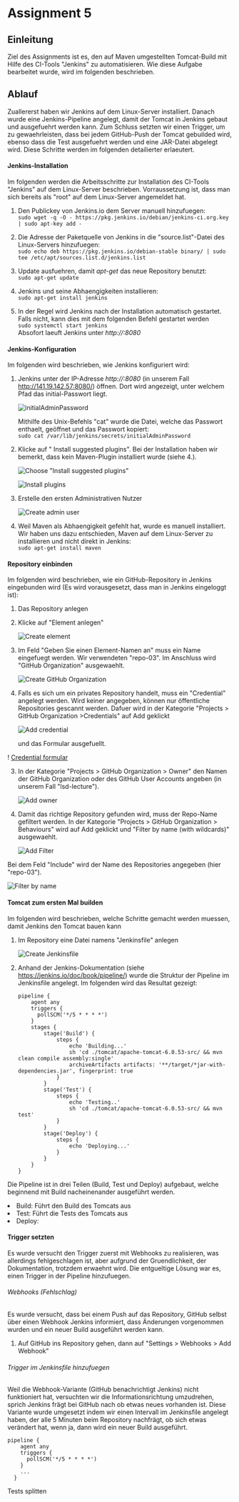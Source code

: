 # Assignment 5
## Einleitung
Ziel des Assignments ist es, den auf Maven umgestellten Tomcat-Build mit Hilfe
des CI-Tools "Jenkins" zu automatisieren. Wie diese Aufgabe bearbeitet wurde, wird
im folgenden beschrieben.

## Ablauf
Zuallererst haben wir Jenkins auf dem Linux-Server installiert. Danach wurde eine
Jenkins-Pipeline angelegt, damit der Tomcat in Jenkins gebaut und
ausgefuehrt werden kann. Zum Schluss setzten wir einen Trigger, um zu
gewaehrleisten, dass bei jedem GitHub-Push der Tomcat gebuilded wird, ebenso
dass die Test ausgefuehrt werden und eine JAR-Datei abgelegt wird. Diese
Schritte werden im folgenden detailierter erlaeutert.

#### Jenkins-Installation
Im folgenden werden die Arbeitsschritte zur Installation des CI-Tools "Jenkins"
auf dem Linux-Server beschrieben. Vorraussetzung ist, dass man sich bereits
als "root" auf dem Linux-Server angemeldet hat.
1. Den Publickey von Jenkins.io dem Server manuell hinzufuegen: <br>
   `
   sudo wget -q -O - https://pkg.jenkins.io/debian/jenkins-ci.org.key | sudo apt-key add -
   `
2. Die Adresse der Paketquelle von Jenkins in die "source.list"-Datei
   des Linux-Servers hinzufuegen: <br>
   `
   sudo echo deb https://pkg.jenkins.io/debian-stable binary/ | sudo tee /etc/apt/sources.list.d/jenkins.list
   `

3. Update ausfuehren, damit <i>apt-get</i> das neue Repository benutzt:<br>
   `
   sudo apt-get update
   `

4. Jenkins und seine Abhaengigkeiten installieren:<br>
   `
   sudo apt-get install jenkins
   `

5. In der Regel wird Jenkins nach der Installation automatisch gestartet. Falls
   nicht, kann dies mit dem folgenden Befehl gestartet werden<br>
   `
   sudo systemctl start jenkins
   `
   <br>Absofort laeuft Jenkins unter <i>http://<Server-IP>:8080</i>


#### Jenkins-Konfiguration
Im folgenden wird beschrieben, wie Jenkins konfiguriert wird:
1. Jenkins unter der IP-Adresse <i>http://<Server-IP>:8080</i> (in unserem Fall
   http://141.19.142.57:8080/) öffnen. Dort wird angezeigt, unter welchem Pfad das
   initial-Passwort liegt.

   ![initialAdminPassword](Pictures/initial_password.png)

   Mithilfe des Unix-Befehls "cat" wurde die Datei, welche das Passwort
   enthaelt, geöffnet und das Passwort kopiert:<br>
   `
   sudo cat /var/lib/jenkins/secrets/initialAdminPassword
   `

2. Klicke auf " Install suggested plugins". Bei der Installation haben
   wir bemerkt, dass kein Maven-Plugin installiert wurde (siehe 4.).

   ![Choose "Install suggested plugins"](Pictures/install_plugins.png)

   ![Install plugins](Pictures/install_plugins_2.png)

3. Erstelle den ersten Administrativen Nutzer

   ![Create admin user](Pictures/create_admin.png)

4. Weil Maven als Abhaengigkeit gefehlt hat, wurde es manuell installiert.
   Wir haben uns dazu entschieden, Maven auf dem Linux-Server zu installieren und
   nicht direkt in Jenkins:<br>
   `
   sudo apt-get install maven
   `

#### Repository einbinden
Im folgenden wird beschrieben, wie ein GitHub-Repository in Jenkins eingebunden
wird (Es wird vorausgesetzt, dass man in Jenkins eingeloggt ist):
1. Das Repository anlegen
   <li>Klicke auf "Element anlegen" </li>

   ![Create element](Pictures/create_element.png)

   <li>Im Feld "Geben Sie einen Element-Namen an" muss ein Name eingefuegt werden.
   Wir verwendeten "repo-03". Im Anschluss wird "GitHub Organization" ausgewaehlt.

   ![Create GitHub Organization](Pictures/create_element_2.png)

2. Falls es sich um ein privates Repository handelt, muss ein "Credential"
   angelegt werden. Wird keiner angegeben, können nur öffentliche
   Repositories gescannt werden. Dafuer wird in der Kategorie
   "Projects > GitHub Organization >Credentials" auf Add geklickt

   ![Add credential](Pictures/add_credential.png)

   und das Formular ausgefuellt.

  !  [Credential formular](Pictures/credential_formular.png)

3. In der Kategorie "Projects > GitHub Organization > Owner" den Namen der
   GitHub Organization oder des GitHub User Accounts angeben
   (in unserem Fall "lsd-lecture").

   ![Add owner](Pictures/owner.png)

4. Damit das richtige Repository gefunden wird, muss der Repo-Name gefiltert
   werden. In der Kategorie "Projects > GitHub Organization >
   Behaviours" wird auf Add geklickt und "Filter by name (with wildcards)"
   ausgewaehlt.

   ![Add Filter](Pictures/filter_repo.png)

  Bei dem Feld "Include" wird der Name des Repositories angegeben
  (hier "repo-03").

  ![Filter by name](Pictures/filter_name.png)

#### Tomcat zum ersten Mal builden
Im folgenden wird beschrieben, welche Schritte gemacht werden muessen, damit
Jenkins den Tomcat bauen kann
1. Im Repository eine Datei namens "Jenkinsfile" anlegen

   ![Create Jenkinsfile](Pictures/create_Jenkinsfile.png)

2. Anhand der Jenkins-Dokumentation (siehe https://jenkins.io/doc/book/pipeline/)
   wurde die Struktur der Pipeline im Jenkinsfile angelegt. Im folgenden wird
   das Resultat gezeigt:

   ```
   pipeline {
       agent any
       triggers {
         pollSCM('*/5 * * * *')
       }
       stages {
           stage('Build') {
               steps {
                   echo 'Building...'
                   sh 'cd ./tomcat/apache-tomcat-6.0.53-src/ && mvn clean compile assembly:single'
                   archiveArtifacts artifacts: '**/target/*jar-with-dependencies.jar', fingerprint: true
               }
           }
           stage('Test') {
               steps {
                   echo 'Testing..'
                   sh 'cd ./tomcat/apache-tomcat-6.0.53-src/ && mvn test'
               }
           }
           stage('Deploy') {
               steps {
                   echo 'Deploying...'
               }
           }
       }
   }
    ```

Die Pipeline ist in drei Teilen (Build, Test und Deploy) aufgebaut, welche beginnend
mit Build nacheinenander ausgeführt werden.
<li> Build: Führt den Build des Tomcats aus</li>
<li> Test: Führt die Tests des Tomcats aus</li>
<li> Deploy: </li>

#### Trigger setzten
Es wurde versucht den Trigger zuerst mit Webhooks zu realisieren, was
allerdings fehlgeschlagen ist, aber aufgrund der Gruendlichkeit, der Dokumentation,
trotzdem erwaehnt wird. Die entgueltige Lösung war es, einen Trigger in der
Pipeline hinzufuegen.

###### Webhooks (Fehlschlag)
Es wurde versucht, dass bei einem Push auf das Repository, GitHub selbst
über einen Webhook Jenkins informiert, dass Änderungen vorgenommen wurden
und ein neuer Build ausgeführt werden kann.
  1. Auf GitHub ins Repository gehen, dann auf "Settings > Webhooks > Add Webhook"

###### Trigger im Jenkinsfile hinzufuegen
Weil die Webhook-Variante (GitHub benachrichtigt Jenkins) nicht funktioniert hat,
versuchten wir die Informationsrichtung umzudrehen, sprich Jenkins frägt bei
GitHub nach ob etwas neues vorhanden ist. Diese Variante wurde umgesetzt indem
wir einen Intervall im Jenkinsfile angelegt haben, der alle 5 Minuten beim
Repository nachfrägt, ob sich etwas verändert hat, wenn ja, dann wird ein
neuer Build ausgeführt.

```
pipeline {
    agent any
    triggers {
      pollSCM('*/5 * * * *')
    }
    ...
  }
```

Tests splitten
